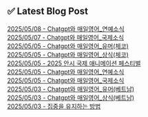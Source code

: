 
## ✅ Latest Blog Post
 
[2025/05/08 - Chatgpt와 매일영어_연예소식](https://3hongstore.tistory.com/252) <br/>
[2025/05/07 - Chatgpt와 매일영어_국제소식](https://3hongstore.tistory.com/251) <br/>
[2025/05/05 - Chatgpt와 매일영어_유머(체코)](https://3hongstore.tistory.com/250) <br/>
[2025/05/05 - Chatgpt와 매일영어_상식(체코)](https://3hongstore.tistory.com/249) <br/>
[2025/05/05 - 2025 안시 국제 애니메이션 페스티벌](https://3hongstore.tistory.com/248) <br/>
[2025/05/05 - Chatgpt와 매일영어_연예소식](https://3hongstore.tistory.com/247) <br/>
[2025/05/05 - Chatgpt와 매일영어_국제소식](https://3hongstore.tistory.com/246) <br/>
[2025/05/03 - Chatgpt와 매일영어_유머(베트남)](https://3hongstore.tistory.com/245) <br/>
[2025/05/03 - Chatgpt와 매일영어_상식(베트남)](https://3hongstore.tistory.com/244) <br/>
[2025/05/03 - 집중을 유지하는 방법](https://3hongstore.tistory.com/243) <br/>
